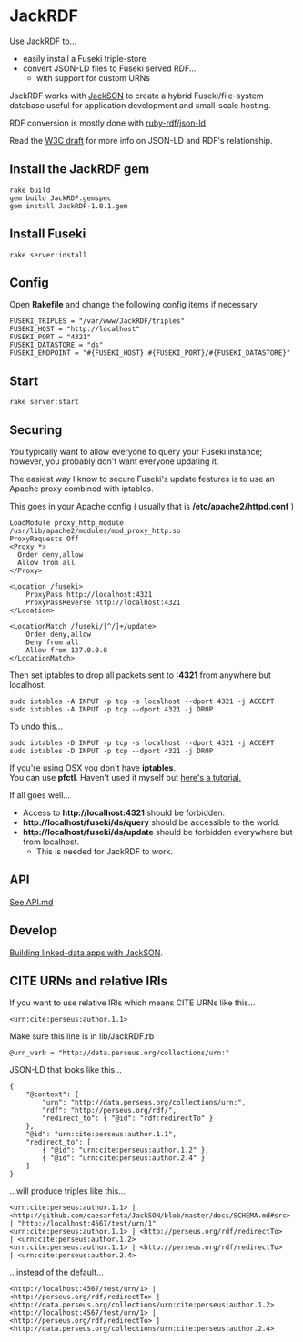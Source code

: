 # JackRDF
Use JackRDF to...

* easily install a Fuseki triple-store
* convert JSON-LD files to Fuseki served RDF...
	* with support for custom URNs

JackRDF works with [JackSON](https://github.com/caesarfeta/JackSON) to create a hybrid Fuseki/file-system database useful for application development and small-scale hosting.

RDF conversion is mostly done with [ruby-rdf/json-ld](https://github.com/ruby-rdf/json-ld/). 

Read the [W3C draft](http://json-ld.org/spec/latest/json-ld-rdf/) for more info on JSON-LD and RDF's relationship.

## Install the JackRDF gem
	rake build
	gem build JackRDF.gemspec
	gem install JackRDF-1.0.1.gem

## Install Fuseki
	rake server:install

## Config
Open **Rakefile** and change the following config items if necessary.

	FUSEKI_TRIPLES = "/var/www/JackRDF/triples"
	FUSEKI_HOST = "http://localhost"
	FUSEKI_PORT = "4321"
	FUSEKI_DATASTORE = "ds"
	FUSEKI_ENDPOINT = "#{FUSEKI_HOST}:#{FUSEKI_PORT}/#{FUSEKI_DATASTORE}"

## Start
	rake server:start

## Securing
You typically want to allow everyone to query your Fuseki instance; 
however, you probably don't want everyone updating it.

The easiest way I know to secure Fuseki's update features is to use an Apache proxy combined with iptables.

This goes in your Apache config ( usually that is **/etc/apache2/httpd.conf** )

	LoadModule proxy_http_module /usr/lib/apache2/modules/mod_proxy_http.so
	ProxyRequests Off
	<Proxy *>
	  Order deny,allow
	  Allow from all
	</Proxy>
	
	<Location /fuseki>
		ProxyPass http://localhost:4321
		ProxyPassReverse http://localhost:4321
	</Location>
	
	<LocationMatch /fuseki/[^/]+/update>
		Order deny,allow
		Deny from all
		Allow from 127.0.0.0
	</LocationMatch>

Then set iptables to drop all packets sent to **:4321** from anywhere but localhost.

	sudo iptables -A INPUT -p tcp -s localhost --dport 4321 -j ACCEPT
	sudo iptables -A INPUT -p tcp --dport 4321 -j DROP

To undo this...

	sudo iptables -D INPUT -p tcp -s localhost --dport 4321 -j ACCEPT
	sudo iptables -D INPUT -p tcp --dport 4321 -j DROP

If you're using OSX you don't have **iptables**.  
You can use **pfctl**.
Haven't used it myself but [here's a tutorial.](http://blog.scottlowe.org/2013/05/15/using-pf-on-os-x-mountain-lion/)

If all goes well... 

* Access to **http://localhost:4321** should be forbidden.
* **http://localhost/fuseki/ds/query** should be accessible to the world.
* **http://localhost/fuseki/ds/update** should be forbidden everywhere but from localhost.
	* This is needed for JackRDF to work.

## API
[See API.md](API.md)

## Develop
[Building linked-data apps with JackSON](https://github.com/caesarfeta/JackSON/blob/master/docs/APP.md).

## CITE URNs and relative IRIs
If you want to use relative IRIs which means CITE URNs like this...

	<urn:cite:perseus:author.1.1>

Make sure this line is in lib/JackRDF.rb

    @urn_verb = "http://data.perseus.org/collections/urn:"

JSON-LD that looks like this...

	{
		"@context": {
			"urn": "http://data.perseus.org/collections/urn:",
			"rdf": "http://perseus.org/rdf/",
			"redirect_to": { "@id": "rdf:redirectTo" }
		},
		"@id": "urn:cite:perseus:author.1.1",
		"redirect_to": [
			{ "@id": "urn:cite:perseus:author.1.2" },
			{ "@id": "urn:cite:perseus:author.2.4" }
		]
	}

...will produce triples like this...

	<urn:cite:perseus:author.1.1> | <http://github.com/caesarfeta/JackSON/blob/master/docs/SCHEMA.md#src> | "http://localhost:4567/test/urn/1"
	<urn:cite:perseus:author.1.1> | <http://perseus.org/rdf/redirectTo>                                   | <urn:cite:perseus:author.1.2>     
	<urn:cite:perseus:author.1.1> | <http://perseus.org/rdf/redirectTo>                                   | <urn:cite:perseus:author.2.4>     

...instead of the default...

	<http://localhost:4567/test/urn/1> | <http://perseus.org/rdf/redirectTo> | <http://data.perseus.org/collections/urn:cite:perseus:author.1.2>
	<http://localhost:4567/test/urn/1> | <http://perseus.org/rdf/redirectTo> | <http://data.perseus.org/collections/urn:cite:perseus:author.2.4>
